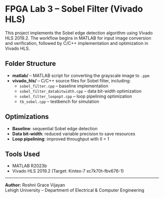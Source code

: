# FPGA Lab 3 – Sobel Filter (Vivado HLS)

This project implements the Sobel edge detection algorithm using Vivado HLS 2019.2.
The workflow begins in MATLAB for input image conversion and verification, followed by C/C++ implementation and optimization in Vivado HLS.

## Folder Structure
- **matlab/** – MATLAB script for converting the grayscale image to `.ppm`
- **vivado_hls/** – C/C++ source files for Sobel filter, including:
  - `sobel_filter.cpp` – baseline implementation
  - `sobel_filter_databitwidth.cpp` – data bit-width optimization
  - `sobel_filter_loopopt.cpp` – loop pipelining optimization
  - `tb_sobel.cpp` – testbench for simulation

## Optimizations
- **Baseline**: sequential Sobel edge detection
- **Data bit-width**: reduced variable precision to save resources
- **Loop pipelining**: improved throughput with II = 1

## Tools Used
- MATLAB R2023b
- Vivado HLS 2019.2 (Target: Kintex-7 xc7k70t-fbv676-1)

---

**Author:** Roshni Grace Vijayan  
Lehigh University – Department of Electrical & Computer Engineering
